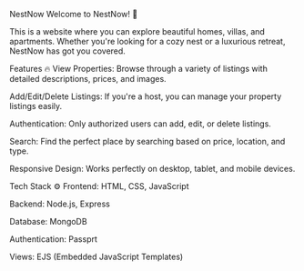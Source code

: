 NestNow
Welcome to NestNow! 🏡

This is a website where you can explore beautiful homes, villas, and apartments. Whether you're looking for a cozy nest or a luxurious retreat, NestNow has got you covered.

Features 🔥
View Properties: Browse through a variety of listings with detailed descriptions, prices, and images.

Add/Edit/Delete Listings: If you're a host, you can manage your property listings easily.

Authentication: Only authorized users can add, edit, or delete listings.

Search: Find the perfect place by searching based on price, location, and type.

Responsive Design: Works perfectly on desktop, tablet, and mobile devices.

Tech Stack ⚙️
Frontend: HTML, CSS, JavaScript

Backend: Node.js, Express

Database: MongoDB

Authentication: Passprt

Views: EJS (Embedded JavaScript Templates)

